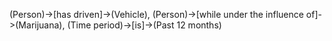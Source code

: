 (Person)->[has driven]->(Vehicle), (Person)->[while under the influence of]->(Marijuana), (Time period)->[is]->(Past 12 months)